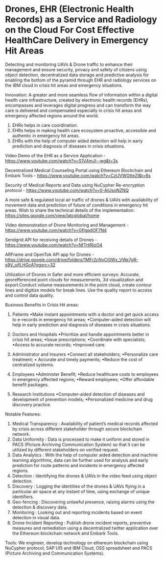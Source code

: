 # Drones, EHR (Electronic Health Records) as a Service and Radiology on the Cloud For Cost Effective HealthCare Delivery in Emergency Hit Areas
Detecting and monitoring UAVs &amp; Drone traffic to enhance their management and ensure security, privacy and safety of citizens using object detection, decentralized data storage and predictive analysis for enabling the bottom of the pyramid through EHR and radiology services on the IBM cloud in crisis hit areas and emergency situations.

Innovation: A greater and more seamless flow of information within a digital health care infrastructure, created by electronic health records (EHRs), encompasses and leverages digital progress and can transform the way care is delivered and compensated especially in crisis hit areas and emergency affected regions around the world.
1. EHRs helps in care coordination.
2. EHRs helps in making health care ecosystem proactive, accessible and authentic in emergency hit areas.
3. EHRs with the help of computer aided detection will help in early prediction and diagnosis of diseases in crisis situations.

Video Demo of the EHR as a Service Application - https://www.youtube.com/watch?v=S1V4mJl--wg&t=3s

Decentralized Medical Counseling Portal using Ethereum Blockchain and Embark Tools - https://www.youtube.com/watch?v=CzUVWGtteZI&t=6s

Security of Medical Reports and Data using NuCypher Re-encryption protocol - https://www.youtube.com/watch?v=0-AiUsoNZNQ

A more safe & regulated local air traffic of drones & UAVs with availability of movement data and prediction of future of conditions in emergency hit areas. Wish to share the technical details of the implementation: https://sites.google.com/view/latcglobal/home

Video demonstration of Drone Monitoring and Management - https://www.youtube.com/watch?v=GfIgqdOF7N4

Sendgrid API for receiving details of Drones - https://www.youtube.com/watch?v=NfTrtlRizO4

ARFrame and OpenTok API app for Drones - https://drive.google.com/drive/folders/1MFr2cNyCi0Wx_VWe7gR-s9V_oifLHGcA?ogsrc=32

Utilization of Drones in Safer and more efficient surveys: Accurate, georefferenced point clouds for measurements, 3d visualization and export.Conduct volume measurements in the point cloud, create contour lines and digitize models for break lines. Use the quality report to access and control data quality.

Business Benefits in Crisis Hit areas:
1. Patients
•Make instant appointments with a doctor and get quick access to e-records in emergency hit areas;
•Computer-aided detection will help in early prediction and diagnosis of diseases in crisis situations.

2. Doctors and Hospitals
•Prioritize and handle appointments better in crisis hit areas;
•Issue prescriptions;
•Coordinate with specialists;
•Access to accurate records;
•Improved care.

3. Administrator and Insurers
•Connect all stakeholders;
•Personalize care treatment;
• Accurate and timely payments;
•Reduce the cost of centralized systems.

4. Employees
•Administer Benefit;
•Reduce healthcare costs to employees in emergency affected regions;
•Reward employees;
•Offer affordable benefit packages.

5. Research Institutions
•Computer-aided detection of diseases and development of prevention models;
•Personalized medicine and drug discovery practice.

Notable Features:
1. Medical Transparency : Availability of patient’s medical records affected by crisis across different stakeholder through secure blockchain network. 
2. Data Uniformity : Data is processed to make it uniform and stored in PACS (Picture Archiving Communication System) so that it can be utilized by different stakeholders on verified request. 
3. Data Analytics : With the help of computer aided detection and machine learning algorithms, data can be further used for analysis and early prediction for route patterns and incidents in emergency affected regions.
4. Detection : Identifying the drones & UAVs in the video feed using object detection.
5. Discovery : Logging the identities of the drones & UAVs flying in a particular air space at any instant of time, using exchange of unique identifiers.
6. Geo-fencing : Discovering unlawful presence, raising alarms using the detection & discovery data.
7. Monitoring : Looking out and reporting incidents based on event detection in visual data.
8. Drone Incident Reporting : Publish drone incident reports, preventive measures and remediation using a decentralized twitter application over the Ethereum blockchain network and Embark Tools.

Tools: We engineer, develop technology on ethereum blockchain using NuCypher protocol, SAP UI5 and IBM Cloud, OSS spreadsheet and PACS (Picture Archiving and Communication Systems). 


